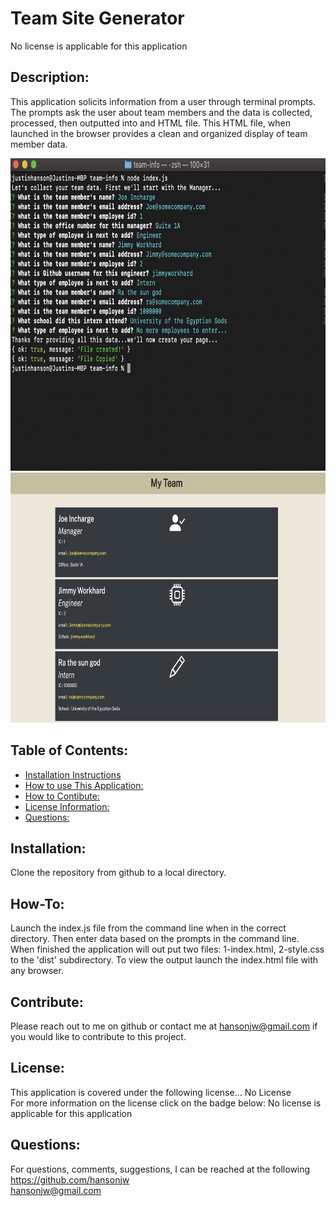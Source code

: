 # Team Site Generator  
  No license is applicable for this application

  ## Description:  
  This application solicits information from a user through terminal prompts.  The prompts ask the user about team members and the data is collected, processed, then outputted into and HTML file.  This HTML file, when launched in the browser provides a clean and organized display of team member data.

  <img src="./assets/ex-input.png" alt="input screen" width="700" height="500">
  <img src="./assets/ex-output.png" alt="output website display" width="700" height="400">

  ## Table of Contents:
  * <a name="Installation:">[Installation Instructions](#Installation:)</a>
  * <a name="How-To:">[How to use This Application:](#How-To:)</a>
  * <a name="Contribute:">[How to Contibute:](#Contibute:)</a>
  * <a name="Lixense:">[License Information:](#License:)</a>
  * <a name="Questions:">[Questions:](#Questions:)</a>
  
  
  ## Installation:
  Clone the repository from github to a local directory.
  
  
  ## How-To:  
  Launch the index.js file from the command line when in the correct directory.  Then enter data based on the prompts in the command line.  When finished the application will out put two files: 1-index.html, 2-style.css to the 'dist' subdirectory.  To view the output launch the index.html file with any browser.

  
  ## Contribute:  
  Please reach out to me on github or contact me at hansonjw@gmail.com if you would like to contribute to this project.

  
  ## License:  
  This application is covered under the following license...
  No License  
  For more information on the license click on the badge below:
  No license is applicable for this application
  
  
  ## Questions:  
  For questions, comments, suggestions, I can be reached at the following  
  https://github.com/hansonjw  
  hansonjw@gmail.com
